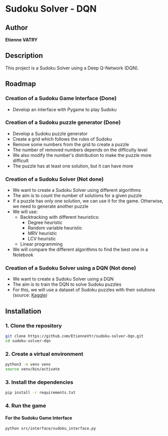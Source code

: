 # Sudoku Solver - DQN

## Author

**Etienne VATRY**

## Description

This project is a Sudoku Solver using a Deep Q-Network (DQN).

## Roadmap

### Creation of a Sudoku Game Interface (Done)
- Develop an interface with Pygame to play Sudoku

### Creation of a Sudoku puzzle generator (Done)
- Develop a Sudoku puzzle generator
- Create a grid which follows the rules of Sudoku
- Remove some numbers from the grid to create a puzzle
- The number of removed numbers depends on the difficulty level
- We also modify the number's distribution to make the puzzle more difficult
- The puzzle has at least one solution, but it can have more

### Creation of a Sudoku Solver (Not done)
- We want to create a Sudoku Solver using different algorithms
- The aim is to count the number of solutions for a given puzzle
- If a puzzle has only one solution, we can use it for the game. Otherwise, we need to generate another puzzle
- We will use:
  - Backtracking with different heuristics:
    - Degree heuristic
    - Random variable heuristic
    - MRV heuristic
    - LCV heuristic
  - Linear programming
- We will compare the different algorithms to find the best one in a Notebook

### Creation of a Sudoku Solver using a DQN (Not done)
- We want to create a Sudoku Solver using a DQN
- The aim is to train the DQN to solve Sudoku puzzles
- For this, we will use a dataset of Sudoku puzzles with their solutions (source: [Kaggle](https://www.kaggle.com/code/rohanrao/peter-norvig-s-sudoku-solver/input))

## Installation

### 1. Clone the repository

```bash
git clone https://github.com/EtienneVtr/sudoku-solver-dqn.git
cd sudoku-solver-dqn
```

### 2. Create a virtual environment

```bash
python3 -m venv venv
source venv/bin/activate
```

### 3. Install the dependencies

```bash
pip install -r requirements.txt
```

### 4. Run the game

#### For the Sudoku Game Interface

```bash
python src/interface/sudoku_interface.py
```
